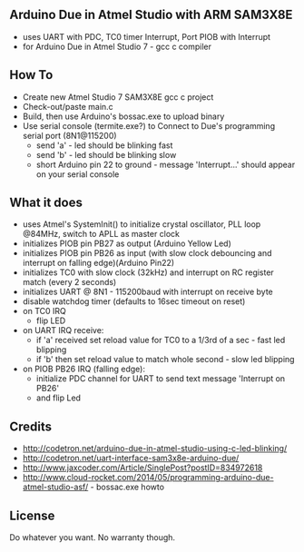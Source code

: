 ## Arduino Due in Atmel Studio with ARM SAM3X8E
- uses UART with PDC, TC0 timer Interrupt, Port PIOB with Interrupt
- for Arduino Due in Atmel Studio 7 - gcc c compiler

## How To
- Create new Atmel Studio 7 SAM3X8E gcc c project
- Check-out/paste main.c
- Build, then use Arduino's bossac.exe to upload binary
- Use serial console (termite.exe?) to Connect to Due's programming serial port (8N1@115200)
   - send 'a' - led should be blinking fast
   - send 'b' - led should be blinking slow
   - short Arduino pin 22 to ground - message 'Interrupt...' should appear on your serial console

## What it does
- uses Atmel's SystemInit() to initialize crystal oscillator, PLL loop @84MHz, switch to APLL as master clock
- initializes PIOB pin PB27 as output (Arduino Yellow Led)
- initializes PIOB pin PB26 as input (with slow clock debouncing and interrupt on falling edge)(Arduino Pin22)
- initializes TC0 with slow clock (32kHz) and interrupt on RC register match (every 2 seconds)
- initializes UART @ 8N1 - 115200baud with interrupt on receive byte
- disable watchdog timer (defaults to 16sec timeout on reset)
- on TC0 IRQ 
   - flip LED
- on UART IRQ receive:  
   - if 'a' received set reload value for TC0 to a 1/3rd of a sec - fast led blipping
   - if 'b' then set reload value to match whole second - slow led blipping
- on PIOB PB26 IRQ (falling edge): 
   - initialize PDC channel for UART to send text message 'Interrupt on PB26'
   - and flip Led

## Credits
- http://codetron.net/arduino-due-in-atmel-studio-using-c-led-blinking/
- http://codetron.net/uart-interface-sam3x8e-arduino-due/
- http://www.jaxcoder.com/Article/SinglePost?postID=834972618
- http://www.cloud-rocket.com/2014/05/programming-arduino-due-atmel-studio-asf/ - bossac.exe howto

## License
Do whatever you want. No warranty though.


